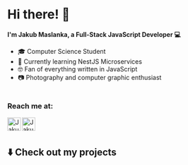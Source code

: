 # Hi there! 👋

**I'm Jakub Maslanka, a Full-Stack JavaScript Developer 💻**

- 🎓 Computer Science Student 
- 🌱 Currently learning NestJS Microservices
- 🤓 Fan of  everything written in JavaScript
- 📷 Photography and computer graphic enthusiast
<br/><br/>
### Reach me at:

<a href="https://www.linkedin.com/in/jakub-ma%C5%9Blanka-29b2001a6/">
  <img align="left" alt="Jakub's Linkedin" width="30px" src="https://cdn.jsdelivr.net/npm/simple-icons@v3/icons/linkedin.svg" />
</a>
<a href="mailto:jakub.maslanka99@gmail.com">
  <img align="left" width="30px" src="https://cdn.jsdelivr.net/npm/simple-icons@3.3.0/icons/gmail.svg" alt="Jakub's Mail" />
</a>
<br/><br/>

## ⬇️  Check out my projects
